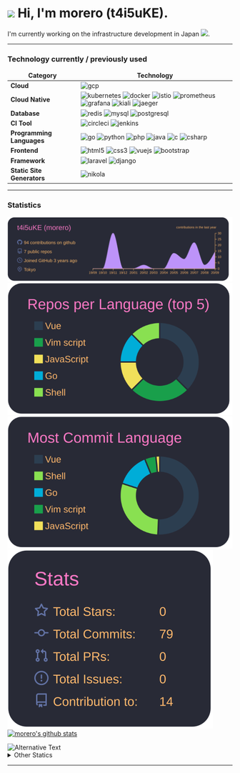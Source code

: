 <h1><img src="https://emojis.slackmojis.com/emojis/images/1600385609/10490/cactuar.gif?1600385609" width="30"/> Hi, I'm morero (t4i5uKE). </h1>

<p> I'm currently working on the infrastructure development in Japan <img src="https://www.flaticon.com/svg/static/icons/svg/2159/2159573.svg" width="13"/>.</p>

---

<h3>Technology currently / previously used</h3>
<table>
    <thead align="center">
    <tr border: none;>
        <td><b> Category </b></td>
        <td><b> Technology </b></td>
    </tr>
    </thead>
    <tbody>
    <tr>
        <td><b> Cloud </b></td>
        <td>
            <!-- GCP -->
            <img src="https://www.vectorlogo.zone/logos/google_cloud/google_cloud-icon.svg" alt="gcp" width="30" height="30"/>
        </td>
    </tr>
    <tr>
        <td><b> Cloud Native </b></td>
        <td>
            <!-- Kubernetes -->
            <img src="https://www.vectorlogo.zone/logos/kubernetes/kubernetes-icon.svg" alt="kubernetes" width="30" height="30"/>
            <!-- Docker -->
            <img src="https://devicons.github.io/devicon/devicon.git/icons/docker/docker-original-wordmark.svg" alt="docker" width="30" height="30"/>
            <!-- Istio -->
            <img src="https://www.vectorlogo.zone/logos/istioio/istioio-icon.svg" alt="istio" width="30" height="30"/>
            <!-- Prometheus -->
            <img src="https://www.vectorlogo.zone/logos/prometheusio/prometheusio-icon.svg" alt="prometheus" width="30" height="30"/>
            <!-- Grafana -->
            <img src="https://www.vectorlogo.zone/logos/grafana/grafana-icon.svg" alt="grafana" width="30" height="30"/>
            <!-- kiali -->
            <img src="https://design.jboss.org/kiali/logo/final/PNG/kiali_icon_lightbkg_1280px.png" alt="kiali" width="30" height="30"/>
            <!-- Jaeger -->
            <img src="https://raw.githubusercontent.com/jaegertracing/artwork/f1deab322b37bfc8e4bb872619ef92800ee55d65/SVG/Jaeger_Logo_Final_PANTONE.svg" alt="jaeger" width="30" height="30"/>
        </td>
    </tr>
    <tr>
        <td><b> Database </b></td>
        <td>
            <!-- Redis -->
            <img src="https://devicons.github.io/devicon/devicon.git/icons/redis/redis-original-wordmark.svg" alt="redis" width="30" height="30"/>
            <!-- MySQL -->
            <img src="https://devicons.github.io/devicon/devicon.git/icons/mysql/mysql-original-wordmark.svg" alt="mysql" width="30" height="30"/>
            <!-- PostgreSQL -->
            <img src="https://devicons.github.io/devicon/devicon.git/icons/postgresql/postgresql-original-wordmark.svg" alt="postgresql" width="30" height="30"/>
        </td>
    </tr>
    <tr>
        <td><b> CI Tool </b></td>
        <td>
            <img src="https://cdn.worldvectorlogo.com/logos/circleci.svg" alt="circleci" width="30" height="30"/>
            <img src="https://www.vectorlogo.zone/logos/jenkins/jenkins-icon.svg" alt="jenkins" width="30" height="30"/>
        </td>
    </tr>
    <tr>
        <td><b> Programming Languages </b></td>
        <td>
            <!-- Golang -->
            <img src="https://devicons.github.io/devicon/devicon.git/icons/go/go-original.svg" alt="go" width="30" height="30"/>
            <!-- Python -->
            <img src="https://devicons.github.io/devicon/devicon.git/icons/python/python-original.svg" alt="python" width="30" height="30"/> 
            <!-- PHP -->
            <img src="https://devicons.github.io/devicon/devicon.git/icons/php/php-original.svg" alt="php" width="30" height="30"/>
            <!-- Java -->
            <img src="https://devicons.github.io/devicon/devicon.git/icons/java/java-original-wordmark.svg" alt="java" width="30" height="30"/>
            <!-- Clang -->
            <img src="https://devicons.github.io/devicon/devicon.git/icons/c/c-original.svg" alt="c" width="30" height="30"/> 
            <!-- C# -->
            <img src="https://devicons.github.io/devicon/devicon.git/icons/csharp/csharp-original.svg" alt="csharp" width="30" height="30"/>
        </td>
    </tr>
    <tr>
        <td><b> Frontend </b></td>
        <td>
            <!-- HTML5 -->
            <img src="https://devicons.github.io/devicon/devicon.git/icons/html5/html5-original-wordmark.svg" alt="html5" width="30" height="30"/>
            <!-- CSS3 -->
            <img src="https://devicons.github.io/devicon/devicon.git/icons/css3/css3-original-wordmark.svg" alt="css3" width="30" height="30"/>
            <!-- Vue.js -->
            <img src="https://devicons.github.io/devicon/devicon.git/icons/vuejs/vuejs-original-wordmark.svg" alt="vuejs" width="30" height="30"/>
            <!-- Bootstrap -->
            <img src="https://devicons.github.io/devicon/devicon.git/icons/bootstrap/bootstrap-plain.svg" alt="bootstrap" width="30" height="30"/>
        </td>
    </tr>
    <tr>
        <td><b> Framework </b></td>
        <td>
            <!-- Laravel -->
            <img src="https://devicons.github.io/devicon/devicon.git/icons/laravel/laravel-plain-wordmark.svg" alt="laravel" width="30" height="30"/>
            <!-- Django -->
            <img src="https://devicons.github.io/devicon/devicon.git/icons/django/django-original.svg" alt="django" width="30" height="30"/>
        </td>
    </tr>
    <tr>
        <td><b> Static Site Generators </b></td>
        <td>
            <!-- Nikola -->
            <img src="https://raw.githubusercontent.com/getnikola/nikola/5184bd3601de6c572a3b065b53b17f7d9f087d47/logo/nikola.svg" alt="nikola" width="30" height="30"/>
        </td>
    </tr>
    </tbody>
</table>

---

<h3> Statistics </h3>

[![](./profile-summary-card-output/dracula/0-profile-details.svg)](https://github.com/vn7n24fzkq/github-profile-summary-cards)
[![](./profile-summary-card-output/dracula/1-repos-per-language.svg)](https://github.com/vn7n24fzkq/github-profile-summary-cards)
[![](./profile-summary-card-output/dracula/2-most-commit-language.svg)](https://github.com/vn7n24fzkq/github-profile-summary-cards)
[![](./profile-summary-card-output/dracula/3-stats.svg)](https://github.com/vn7n24fzkq/github-profile-summary-cards)
[![morero's github stats](https://github-readme-stats.vercel.app/api?username=t4i5uKE&theme=dracula&show_icons=true)](https://github.com/anuraghazra/github-readme-stats)

<img src="https://github.com/t4i5uKE/t4i5uKE/blob/master/images/stat.svg" alt="Alternative Text"/>

<br>

<details>
    <summary> Other Statics </summary>
    
    <!--START_SECTION:waka-->
    <！-END_SECTION：waka->

</details>

---